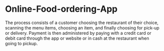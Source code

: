 # Online-Food-ordering-App
The process consists of a customer choosing the restaurant of their choice, scanning the menu items, choosing an item, and finally choosing for pick-up or delivery. Payment is then administered by paying with a credit card or debit card through the app or website or in cash at the restaurant when going to pickup.
